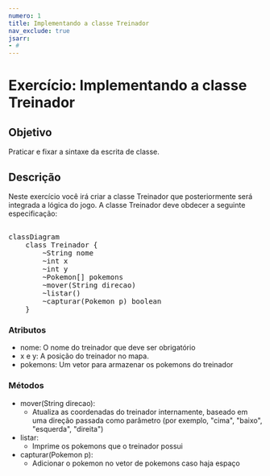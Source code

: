 ```yaml
---
numero: 1
title: Implementando a classe Treinador
nav_exclude: true
jsarr:
- # 
---
```



# Exercício: Implementando a classe Treinador

## Objetivo

Praticar e fixar a sintaxe da escrita de classe.

## Descrição
 
Neste exercício você irá criar a classe Treinador que posteriormente será integrada a lógica do jogo. A classe Treinador deve obdecer a seguinte especificação:

<pre class="mermaid">

classDiagram
	class Treinador {
	 	~String nome
		~int x
		~int y
		~Pokemon[] pokemons
		~mover(String direcao)
		~listar()
		~capturar(Pokemon p) boolean
	}
</pre>    


### Atributos

  - nome: O nome do treinador que deve ser obrigatório
  - x e y: A posição do treinador no mapa. 
  - pokemons: Um vetor para armazenar os pokemons do treinador

### Métodos

  - mover(String direcao):
    - Atualiza as coordenadas do treinador internamente, baseado em uma direção passada como parâmetro (por exemplo, "cima", "baixo", "esquerda", "direita")
  - listar:
    - Imprime os pokemons que o treinador possui
  - capturar(Pokemon p):
    - Adicionar o pokemon no vetor de pokemons caso haja espaço    
